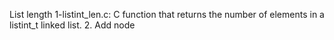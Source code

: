 List length
1-listint_len.c: C function that returns the number of elements in a listint_t linked list. 2. Add node

